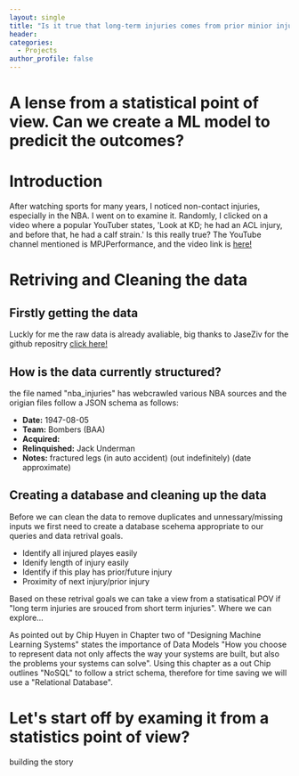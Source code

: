 ```yaml
---
layout: single
title: "Is it true that long-term injuries comes from prior minior injuries?"
header:
categories:
  - Projects
author_profile: false
---
```

# A lense from a statistical point of view. Can we create a ML model to predicit the outcomes?

# Introduction

After watching sports for many years, I noticed non-contact injuries, especially in the NBA. I went on to examine it. Randomly, I clicked on a video where a popular YouTuber states, 'Look at KD; he had an ACL injury, and before that, he had a calf strain.' Is this really true? The YouTube channel mentioned is MPJPerformance, and the video link is [here!](https://www.youtube.com/watch?v=HnPjGpcTU8A&t=47s.)

# Retriving and Cleaning the data

## Firstly getting the data 

Luckly for me the raw data is already avaliable, big thanks to JaseZiv for the github repositry [click here!](https://github.com/JaseZiv/NBA_data/tree/main)

## How is the data currently structured? 

the file named "nba_injuries" has webcrawled various NBA sources and the origian files follow a JSON schema as follows:

- **Date:** 1947-08-05
- **Team:** Bombers (BAA)
- **Acquired:** 
- **Relinquished:** Jack Underman
- **Notes:** fractured legs (in auto accident) (out indefinitely) (date approximate)

## Creating a database and cleaning up the data 

Before we can clean the data to remove duplicates and unnessary/missing inputs we first need to create a database scehema appropriate to our queries and data retrival goals. 
 
- Identify all injured playes easily 
- Idenify length of injury easily
- Identify if this play has prior/future injury
- Proximity of next injury/prior injury

Based on these retrival goals we can take a view from a statisatical POV if "long term injuries are srouced from short term injuries". Where we can explore...


As pointed out by Chip Huyen in Chapter two of "Designing Machine Learning Systems" states the importance of Data Models "How you choose to represent data not only affects the way your systems are built, but also the problems your systems can solve". Using this chapter as a out Chip outlines "NoSQL" to follow a strict schema, therefore for time saving we will use a "Relational Database". 




# Let's start off by examing it from a statistics point of view?

building the story
